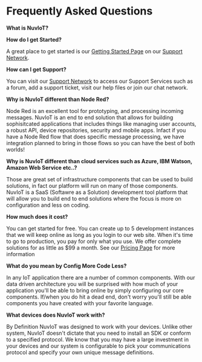 # Frequently Asked Questions

**What is NuvIoT?**


**How do I get Started?**

A great place to get started is our [Getting Started Page](http://support.nuviot.com/help.html#/GettingStarted.md) on our [Support Network](http://support.nuviot.com).

**How can I get Support?**

You can visit our [Support Network](http://support.nuviot.com) to access our Support Services such as a forum, add a support ticket, visit our help files or join our chat network.

**Why is NuvIoT different than Node Red?**

Node Red is an excellent tool for prototyping, and processing incoming messages.  NuvIoT is an end to 
end solution that allows for building sophisitcated applications that includes things like managing 
user accounts, a robust API, device repositories, security and mobile apps.  Infact if you have a Node Red
flow that does specific message processing, we have integration planned to bring in those flows so you 
can have the best of both worlds!

**Why is NuvIoT different than cloud services such as Azure, IBM Watson, Amazon Web Service etc..?**

Those are great set of infrastructure components that can be used to build solutions, in fact our platform
will run on many of those components.  NuvIoT is a SaaS (Softawre as a Solution) development tool platform that will 
allow you to build end to end solutions where the focus is more on configuration and less on coding.    

**How much does it cost?**

You can get started for free.  You can create up to 5 development instances that we will keep online as long 
as you login to our web site.  When it's time to go to production, you pay for only what you use.  We offer 
complete solutions for as little as $99 a month.  See our [Pricing Page](https://www.IoTAppStudio.com/info/Pricing) for more information

**What do you mean by Config More Code Less?**

In any IoT application there are a number of common components.  With our data driven architecture you will
be surprised with how much of your application you'll be able to bring online by simply configuring our core 
components.  If/when you do hit a dead end, don't worry you'll still be able components you have created with
your favorite language.

**What devices does NuvIoT work with?**

By Definition NuvIoT was designed to work with your devices.  Unlike other system, NuvIoT doesn't dictate that you need
to install an SDK or conform to a specified protocol.  We know that you may have a large investment in your devices
and our system is configurable to pick your communications protocol and specify your own unique message definitions. 




